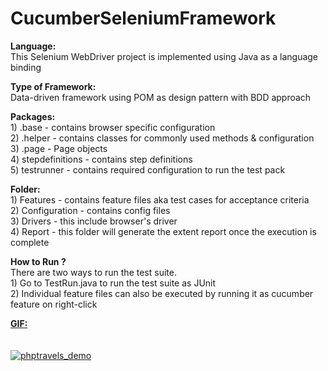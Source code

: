 # CucumberSeleniumFramework

<b>Language:</b> <br>
  This Selenium WebDriver project is implemented using Java as a language binding

<b>Type of Framework:</b> <br>Data-driven framework using POM as design pattern with BDD approach

<b>Packages:</b> <br>
	1) .base - contains browser specific configuration <br>
	2) .helper - contains classes for commonly used methods & configuration <br>
	3) .page - Page objects <br>
	4) stepdefinitions - contains step definitions <br>
	5) testrunner - contains required configuration to run the test pack <br>
  
<b>Folder:</b> <br>
	1) Features - contains feature files aka test cases for acceptance criteria <br>
	2) Configuration - contains config files <br>
	3) Drivers - this include browser's driver <br>
	4) Report - this folder will generate the extent report once the execution is complete <br>

<b>How to Run ? </b><br>
There are two ways to run the test suite. <br>
	1) Go to TestRun.java to run the test suite as JUnit <br>
	2) Individual feature files can also be executed by running it as cucumber feature on right-click <br>

<b><u>GIF: </b><br>
<br>	
![phptravels_demo](https://user-images.githubusercontent.com/58862186/71799189-9f997880-307a-11ea-8534-ae7326bf64a2.gif)
